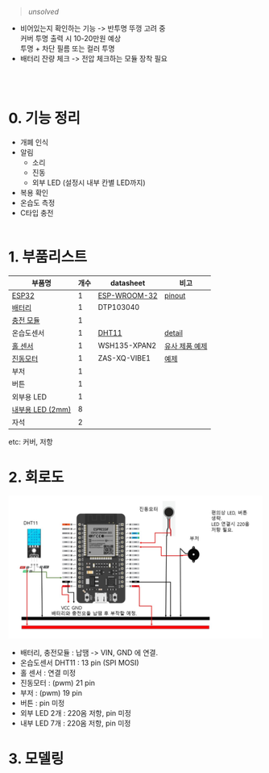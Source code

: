 > *unsolved*

* 비어있는지 확인하는 기능 -> 반투명 뚜껑 고려 중<br>
    커버 투명 출력 시 10-20만원 예상<br>
    투명 + 차단 필름 또는 컬러 투명
* 배터리 잔량 체크 -> 전압 체크하는 모듈 장착 필요

<br><br>
# 0. 기능 정리
* 개폐 인식
* 알림
    * 소리
    * 진동
    * 외부 LED (설정시 내부 칸별 LED까지)
* 복용 확인
* 온습도 측정
* C타입 충전
<br><br>

# 1. 부품리스트

|부품명|개수|datasheet|비고|
|---|---|---|---|
|[ESP32](https://mechasolution.com/shop/goods/goods_view.php?inflow=naverCheckout&goodsno=577245&NaPm=ct%3Dlk7wn8yo%7Cci%3Dcheckout%7Ctr%3Dppc%7Ctrx%3Dnull%7Chk%3D662cfa60a5264ec2c587c1b1c905d5b21609be4d)|1|[ESP-WROOM-32](https://www.espressif.com/sites/default/files/documentation/esp32-wroom-32_datasheet_en.pdf)|[pinout](https://www.studiopieters.nl/esp32-pinout/)|
|[배터리](https://www.devicemart.co.kr/goods/view?no=12710293&NaPm=ct%3Dlk7uzoh8%7Cci%3Dcheckout%7Ctr%3Dppc%7Ctrx%3Dnull%7Chk%3D01e099a8394dca5a8e5eaa4c50ad458c183a2c95)|1|DTP103040|
|[충전 모듈](https://mechasolution.com/shop/goods/goods_view.php?inflow=naverCheckout&goodsno=588193&NaPm=ct%3Dlk7vihg6%7Cci%3Dcheckout%7Ctr%3Dppc%7Ctrx%3Dnull%7Chk%3D2bfeab2ee8b2d277b83d5f2b7ae5859254e7fe4d)|1|
|온습도센서|1|[DHT11](https://components101.com/sensors/dht11-temperature-sensor)|[detail](https://www.mouser.com/datasheet/2/758/DHT11-Technical-Data-Sheet-Translated-Version-1143054.pdf)|
|[홀 센서](https://www.devicemart.co.kr/goods/view?no=29552&NaPm=ct%3Dlk7v7fpq%7Cci%3Dcheckout%7Ctr%3Dppc%7Ctrx%3Dnull%7Chk%3D3f5cbfc8faa321c937f3f73126735f37c6905b3f)|1|WSH135-XPAN2|[유사 제품 예제](https://samstory.coolschool.co.kr/zone/story/codingarray/streams/45101)|
|[진동모터](https://mechasolution.com/shop/goods/goods_view.php?inflow=naverCheckout&goodsno=330380&NaPm=ct%3Dlk7vg318%7Cci%3Dcheckout%7Ctr%3Dppc%7Ctrx%3Dnull%7Chk%3Da601f1a3d6b4585501abc2e8a20c4ba6e4194a09)|1|ZAS-XQ-VIBE1|[예제](https://cafe.naver.com/mechawiki/57)
|부저|1||
|버튼|1||
|외부용 LED|1||
|[내부용 LED (2mm)](https://mechasolution.com/shop/goods/goods_view.php?inflow=naverCheckout&goodsno=540594&NaPm=ct%3Dlk7vpp0d%7Cci%3Dcheckout%7Ctr%3Dppc%7Ctrx%3Dnull%7Chk%3D9f8a107c79bacf7e14b3938fcd8eddc3fc1a8f7b)|8||
|자석|2||

etc: 커버, 저항

# 2. 회로도

![회로도](./readme_img/회로도.jpg)

+ 배터리, 충전모듈 : 납땜 -> VIN, GND 에 연결.
+ 온습도센서 DHT11 : 13 pin (SPI MOSI)
+ 홀 센서 : 연결 미정
+ 진동모터 : (pwm) 21 pin
+ 부저 : (pwm) 19 pin
+ 버튼 : pin 미정
+ 외부 LED 2개 : 220옴 저항, pin 미정
+ 내부 LED 7개 : 220옴 저항, pin 미정

# 3. 모델링
